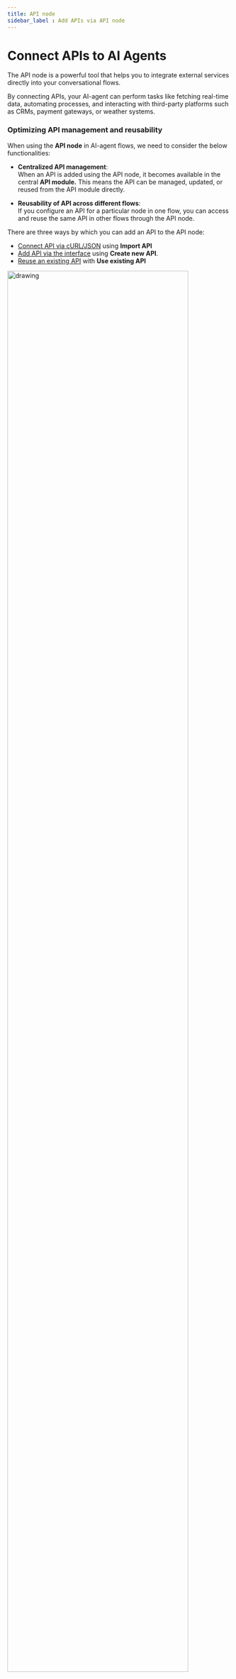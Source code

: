```yaml
---
title: API node
sidebar_label : Add APIs via API node
---
```


# Connect APIs to AI Agents

The API node is a powerful tool that helps you to integrate external services directly into your conversational flows. 

By connecting APIs, your AI-agent can perform tasks like fetching real-time data, automating processes, and interacting with third-party platforms such as CRMs, payment gateways, or weather systems.

### Optimizing API management and reusability

When using the **API node** in AI-agent flows, we need to consider the below functionalities:

- **Centralized API management**:  
  When an API is added using the API node, it becomes available in the central **API module.** This means the API can be managed, updated, or reused from the API module directly.

- **Reusability of API across different flows**:  
  If you configure an API for a particular node in one flow, you can access and reuse the same API in other flows through the API node.

There are three ways by which you can add an API to the API node: 

* [Connect API via cURL/JSON](#import-API) using **Import API**
* [Add API via the interface](#create-new-API) using **Create new API**.
* [Reuse an existing API](#use-existing-API) with **Use existing API**

<img src="https://imgur.com/3m3re6g.png" alt="drawing" width="90%"/>



## Import API

You can add an API by importing a cURL script or a JSON file containing all the required details. Use this if you have pre-configured API setups.


### Import a cURL script


:::note
The API name you choose should be alphanumeric, contain no spaces, and have a minimum of 3 characters.
:::

1. Selct **Import API**.
 
    <img src="https://i.imgur.com/QUPXN9D.png" alt="drawing" width="88%"/>

2. Enter a **Name** for your API (for example, "**ImportedAPI**").
3. In the **Type** field, select **cURL**.
4. Under the **cURL** field, paste your cURL command.

    <img src="https://i.imgur.com/83KAI5o.png" alt="drawing" width="88%"/>

5. Click on  **Import** to complete.

---

### Importing a JSON file with API Details

1. Selct **Import API**
    <img src="https://i.imgur.com/QUPXN9D.png" alt="drawing" width="88%"/>

2. Enter a **Name** for your API (for example, "**ImportedAPI**").
3. In the **Type** field, select **JSON**.
4. In the **Import** field, click **Drag & Drop** to upload your JSON file, or drag and drop it directly into the field.
  
   <img src="https://i.imgur.com/fiKmiaS.png" alt="drawing" width="90%"/>
   
5. Click on **Import**.  
   - The API details, such as **Headers**, **Params**, and any **Dynamic Variables** needed for real-time data, will automatically populate in the API node.


## Add an API using the interface

You can use the *Create new API* option to add an API through a user-friendly interface. With this, you can add requests, headers, parameters, and body content manually. Use this option if you do not have any pre-written scripts.

To add an API using the API interface:

1. Select **Create new API**.

   <img src="https://i.imgur.com/51f2cQb.png" alt="drawing" width="78%"/>

2. Fill in the following fields:

   <img src="https://imgur.com/iqNv4Cm.png" alt="drawing" width="88%"/>

   <img src="https://imgur.com/2KdYPrh.png" alt="drawing" width="88%"/>

   
| **Fields**                         | **Descriptions**   |
|------------------------------------|--------------------------------------------------------------------------------------------------------------------------------------------------------------------------------------------------------------------------------------------------------------------------------------------------------------------------------------------------------------------------------------------------------------------------|
| **Name**| Enter a name for your API.|
| **Method**| Select the method for your API request (e.g., GET, POST, PUT, DELETE, PATCH).|
| **URL**| Paste the URL for your API endpoint.|
| **Description**| Enter a description explaining the functionality of your API.     |
| **Headers**| Enter the headers required for your API request. Headers are additional pieces of information sent alongside the main request. <br/> **Example:** For authentication, enter **Authorization** as the **Key** and the API key as the **Value**.|
| **Params**| Enter the parameters to include in your API request. Parameters help instruct the API on how to fulfill the request. <br/><br/> **Examples of key-value pairs for static and dynamic parameters:** <br/><br/> **Static parameter:**<br/> - **Key:** botId <br/> - **Value:** x766543323dwe_34 <br/><br/> **Dynamic parameter:**<br/> - **Key:** city <br/> - **Value:** "{{{city}}}" <br/><br/> In these examples: the `botId` key has a static value, while the `city` key has a dynamic value that will be replaced during runtime. |
|**Body type**| Enter the body type for your API request, if applicable (typically for POST, PUT, or DELETE methods). Supported formats include **x-www-form-urlencoded**, **JSON**, **XML**, **GRAPHQL**, **form-data**, and **raw**. <br/><br/> **Note:** Multipart/form-data is not supported.|
| **Dynamic variable configuration** | You will see the list of dynamic parameters used in the API. Map each parameter to the corresponding variable of the same data type.  This is to ensure the API receives the required input data before initiating the API call. <br/> If the dynamic parameters are not mapped, the API call will fail as it won't receive the required input data.|


### Configure additional API settings

Here you can configure advanced settings like timeout, retries, redirects, and more. Refer to the table below for a detailed explanation of these configurations and their functionality.

  
  <img src="https://imgur.com/XswdOH5.png" alt="drawing" width="78%"/>
 
  <img src="https://imgur.com/dlocZQH.png" alt="drawing" width="78%"/>
  

| **Configuration**                  | **Description**                                                                                      |
|------------------------------|-----------------------------------------------------------------------------------------------------|
| **Timeout**                  | Allows you to set the maximum time allowed for an API response. Example: Set to 10 seconds for quick responses.  |
| **Retry on Failure (5XX)**   | Enables or disables automatic retries for requests that fail with 5XX status codes. Example: Retry 3 times for temporary server issues. |
| **Follow Redirect(s)**       | Controls whether HTTP redirects should be automatically followed during API requests. Example: Enable to handle 301 or 302 redirects seamlessly. |       |
| **Encoding**                 |Lets you choose the format for encoding the response data from the API. Example: Use UTF-8 for most languages.|
| **Use StrictSSL**            | Enforces strict SSL certificate validation for secure connections. Example: Enable for added safety. |
| **API Alerts on Events (4XX/5XX)**     | Receive real-time alerts for API errors (4XX/5XX) to quickly diagnose and resolve issues. Example: Get notified when server traffic spikes. |
| **Default Message on API Call** | Displays a default response or message when an API is invoked. Example: “Fetching your data, please wait.” |
| **Add MTLS Auth**            | Enables mutual TLS authentication for enhanced security. Example: Upload a certificate for secure data exchange. |
| **Configure Environment Keys** | Allows you to store dynamic values like API keys and tokens for each environment. Example: Different API keys for Staging, Sandbox and Production. 
| **Wait Music**            | Lets you paste the URL or upload an audio file to play while waiting. Example: Add soothing music to play during API response time. |

## Reuse preconfigured APIs

You can reuse pre-configured APIs without re-adding or re-configuring them. This works if the API is added through the [through API node](#create-new-api) or through the [API section](https://docs.yellow.ai/docs/platform_concepts/studio/api/add-api).

This is very efficient when you need to apply the same API in various stages of the conversation flows.


To use an existing API, follow the steps below:

1. Select **Use existing API**.

   ![](https://i.imgur.com/9PczJZv.png)
   
2. In the **API** field, select your preferred API from the drop-down, based on the selected API it will automatically populate the corresponding fields.
   <img src="https://i.imgur.com/shCH4h5.png" alt="drawing" width="78%"/>
   

## Test the connected API

After adding the API, you need to test it to ensure it operates correctly and performs the intended functions.

1. Select the API node and click on  **Test response**.
 
   <img src="https://i.imgur.com/X6cbKop.png" alt="drawing" width="78%"/>

2. **Enter a Sample Input** for testing to ensure API has all the required information to run properly and validate its functionality in a real-world scenario.
   
   - In **Input fields**, provide the necessary values for any dynamic variables required by the API.  
   - For example: If the variable is `city`, enter a value like *Paris* to provide the relevant data. This acts as a real-world test data to validate the API's functionality.
   
2. **Run the API**  
   - Click on the **Run** button to execute the API .  A successful test will return a `200` status code along with the API's response data.
   <img src="https://i.imgur.com/1n3iMFJ.png" alt="drawing" width="78%"/>


---

## Store and display API responses

This section explains how to store API responses in a variable, filter the relevant details, and show them to the user if needed or store it as needed.


:::info
API responses can be of object, array, or string data type. You need to store the response in a variable that matches its data type.
:::


### Steps to store API response:



1. Select the API node and click on **Test response**.

   <img src="https://i.imgur.com/X6cbKop.png" alt="drawing" width="78%"/>

2. Scroll down to the  **Store response** section and under **Store all response** you can either **create** a new variable or **select** an existing one to store the API response, ensuring the variable's data type matches the response type. 



   
   ![](https://i.imgur.com/qSX9VG4.png)

### Steps to display API response: 

Depending on the response datatype, you can use the following syntax to fetch or display the necessary data from the API response.

To display the received API response: 

1. Add a [message node](https://docs.yellow.ai/docs/platform_concepts/studio/build/nodes/message-nodes1) after the API node.
2. Select the variable created in the [previous section](#store-the-api-response) (step 2) to retrieve the API response.

    ![](https://i.imgur.com/RudXA5G.png)

3. Use the appropriate syntax alongside the variable to filter and display the specific data you need from the API response. Refer to the table below for the correct syntax based on the data type.


| Datatype | Syntax |
|----------|--------|
| Array    | `{{{variables.variablename.[position of the array].fieldname}}}` |
| JSON Response Array | `{{{variables.variablename.arrayname.[position of the array].field}}}` or `{{{variables.variablename.fieldname}}}` |
| String   | `{{{variables.variablename}}}` |

You can adjust the above syntaxes according to the structure and content of the API responses you receive.


